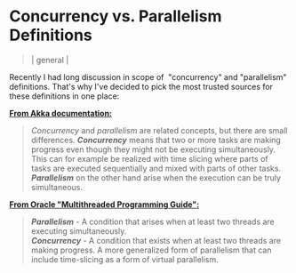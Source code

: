 # Concurrency vs. Parallelism Definitions
> | general |

Recently I had long discussion in scope of  "concurrency" and "parallelism" definitions. That's why I've decided to pick the most trusted sources for these definitions in one place:  
  
[**From Akka documentation:**](http://doc.akka.io/docs/akka/2.1.4/general/terminology.html)  

> _Concurrency_ and _parallelism_ are related concepts, but there are small differences. **_Concurrency_** means that two or more tasks are making progress even though they might not be executing simultaneously. This can for example be realized with time slicing where parts of tasks are executed sequentially and mixed with parts of other tasks. **_Parallelism_** on the other hand arise when the execution can be truly simultaneous.
  
[**From Oracle "Multithreaded Programming Guide":**](http://docs.oracle.com/cd/E19455-01/806-5257/6je9h032b/index.html)  

> _**Parallelism**_ - A condition that arises when at least two threads are executing simultaneously.  
> **_Concurrency_** - A condition that exists when at least two threads are making progress. A more generalized form of parallelism that can include time-slicing as a form of virtual parallelism.